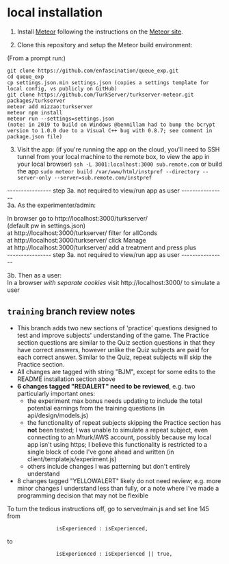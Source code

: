 
# local installation

1. Install [Meteor](https://guide.meteor.com/) following the instructions on the [Meteor site](https://www.meteor.com/install).

2. Clone this repository and setup the Meteor build environment:

(From a prompt run:)
```
git clone https://github.com/enfascination/queue_exp.git
cd queue_exp
cp settings.json.min settings.json (copies a settings template for local config, vs publicly on GitHub)  
git clone https://github.com/TurkServer/turkserver-meteor.git packages/turkserver  
meteor add mizzao:turkserver  
meteor npm install
meteor run --settings=settings.json
(note: in 2019 to build on Windows @benmillam had to bump the bcrypt version to 1.0.0 due to a Visual C++ bug with 0.8.7; see comment in package.json file)
```
3. Visit the app:
(if you're running the app on the cloud, you'll need to SSH tunnel from your local machine to the remote box, to view the app in your local browser)
`ssh -L 3001:localhost:3000 sub.remote.com`
or build the app
`sudo meteor build /var/www/html/instpref --directory --server-only --server=sub.remote.com/instpref`

---------------- step 3a. not required to view/run app as user ----------------  
3a. As the experimenter/admin:

In browser go to http://localhost:3000/turkserver/  
(default pw in settings.json)  
at http://localhost:3000/turkserver/ filter for allConds  
at http://localhost:3000/turkserver/ click Manage  
at http://localhost:3000/turkserver/ add a treatment and press plus    
---------------- step 3a. not required to view/run app as user ----------------

3b. Then as a user:  
In a browser *with separate cookies* visit http://localhost:3000/ to simulate a user

## `training` branch review notes
- This branch adds two new sections of 'practice' questions designed to test and improve subjects' understanding of the game. The Practice section questions are similar to the Quiz section questions in that they have correct answers, however unlike the Quiz subjects are paid for each correct answer.  Similar to the Quiz, repeat subjects will skip the Practice section.
- All changes are tagged with string "BJM", except for some edits to the README installation section above
- **6 changes tagged "REDALERT" need to be reviewed**, e.g. two particularly important ones:
	- the experiment max bonus needs updating to include the total potential earnings from the training questions (in api/design/models.js)
	- the functionality of repeat subjects skipping the Practice section has **not** been tested; I was unable to simulate a repeat subject, even connecting to an Mturk/AWS account, possibly because my local app isn't using https; I believe this functionality is  restricted to a single block of code I've gone ahead and written (in client/templatejs/experiment.js)
	- others include changes I was patterning but don't entirely understand
- 8 changes tagged "YELLOWALERT" likely do not need review; e.g. more minor changes I understand less than fully, or a note where I've made a programming decision that may not be flexible

To turn the tedious instructions off, go to server/main.js and set line 145 from
```
                isExperienced : isExperienced,
```
to
```
                isExperienced : isExperienced || true,
```
